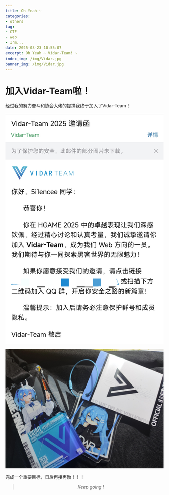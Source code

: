 ```yaml
---
title: Oh Yeah ~
categories:
- others
tag:
- CTF
- web
- I'm...
date: 2025-03-23 10:55:07
excerpt: Oh Yeah ~ Vidar-Team! ~
index_img: /img/Vidar.jpg
banner_img: /img/Vidar.jpg
---
```


# 加入Vidar-Team啦！

经过我的努力奋斗和协会大佬的提携我终于加入了Vidar-Team！

![邀请函！](/img/OhYeah/1.jpg)

![嘿嘿，协会周边](/img/OhYeah/2.jpg)

完成一个重要目标，日后再接再励！！！

> *<p style="text-align:center"><span  style="font-size:1.0em;">Keep going !</span></p>*